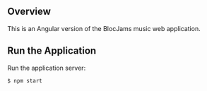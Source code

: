 ## Overview

This is an Angular version of the BlocJams music web application.

## Run the Application

Run the application server:

```
$ npm start
```
